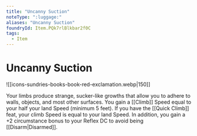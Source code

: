 ```yaml
---
title: "Uncanny Suction"
noteType: ":luggage:"
aliases: "Uncanny Suction"
foundryId: Item.PQk7rlBlkbar2f0C
tags:
  - Item
---
```


# Uncanny Suction
![[icons-sundries-books-book-red-exclamation.webp|150]]

Your limbs produce strange, sucker-like growths that allow you to adhere to walls, objects, and most other surfaces. You gain a [[Climb]] Speed equal to your half your land Speed (minimum 5 feet). If you have the [[Quick Climb]] feat, your climb Speed is equal to your land Speed. In addition, you gain a +2 circumstance bonus to your Reflex DC to avoid being [[Disarm|Disarmed]].
